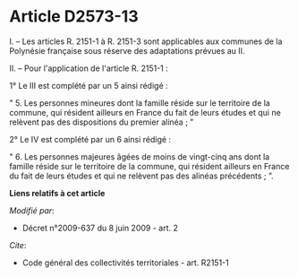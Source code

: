 # Article D2573-13

I. – Les articles R. 2151-1 à R. 2151-3 sont applicables aux communes de la Polynésie française sous réserve des adaptations
prévues au II.

II. – Pour l'application de l'article R. 2151-1 :

1° Le III est complété par un 5 ainsi rédigé :

" 5. Les personnes mineures dont la famille réside sur le territoire de la commune, qui résident ailleurs en France du fait
de leurs études et qui ne relèvent pas des dispositions du premier alinéa ; ”

2° Le IV est complété par un 6 ainsi rédigé :

" 6. Les personnes majeures âgées de moins de vingt-cinq ans dont la famille réside sur le territoire de la commune, qui
résident ailleurs en France du fait de leurs études et qui ne relèvent pas des alinéas précédents ; ”.

**Liens relatifs à cet article**

_Modifié par_:

  - Décret n°2009-637 du 8 juin 2009 - art. 2

_Cite_:

  - Code général des collectivités territoriales - art. R2151-1
